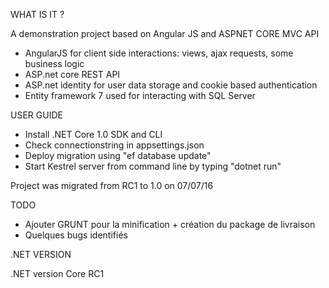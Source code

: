 WHAT IS IT ?

A demonstration project based on Angular JS and ASPNET CORE MVC API

- AngularJS for client side interactions: views, ajax requests, some business logic
- ASP.net core REST API
- ASP.net identity for user data storage and cookie based authentication
- Entity framework 7 used for interacting with SQL Server

USER GUIDE

- Install .NET Core 1.0 SDK and CLI
- Check connectionstring in appsettings.json
- Deploy migration using "ef database update"
- Start Kestrel server from command line by typing "dotnet run"

Project was migrated from RC1 to 1.0 on 07/07/16

TODO

- Ajouter GRUNT pour la minification + création du package de livraison
- Quelques bugs identifiés

.NET VERSION

.NET version Core RC1

